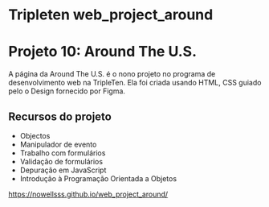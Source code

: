 # Tripleten web_project_around

# Projeto 10: Around The U.S.

A página da Around The U.S. é o nono projeto no programa de desenvolvimento web na TripleTen. Ela foi criada usando HTML, CSS guiado pelo o Design fornecido por Figma.

## Recursos do projeto

- Objectos
- Manipulador de evento 
- Trabalho com formulários
- Validação de formulários
- Depuração em JavaScript
- Introdução à Programação Orientada a Objetos 


https://nowellsss.github.io/web_project_around/
